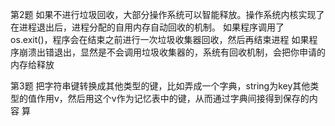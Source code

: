 
第2题
如果不进行垃圾回收，大部分操作系统可以智能释放。操作系统内核实现了在进程退出后，进程分配的自用内存自动回收的机制。
如果程序调用了os.exit()，程序会在结束之前进行一次垃圾收集器回收，然后再结束进程
如果程序崩溃出错退出，显然是不会调用垃圾收集器的，系统有回收机制，会把你申请的内存给释放

第3题
把字符串键转换成其他类型的键，比如弄成一个字典，string为key其他类型的值作用v，然后用这个v作为记忆表中的键，从而通过字典间接得到保存的内容
算
